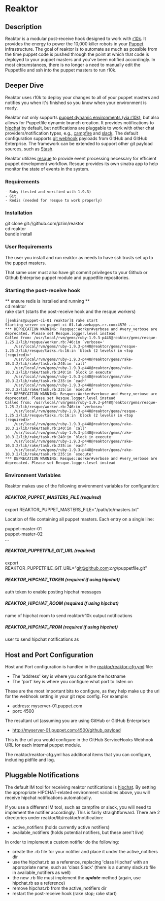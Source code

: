 # Reaktor

## Description

Reaktor is a modular post-receive hook designed to work with [r10k](https://github.com/adrienthebo/r10k). It provides the energy to power the 10,000 killer robots in your [Puppet](http://puppetlabs.com/) infrastructure. The goal of reaktor is to automate as much as possible from the time puppet code is pushed through the point at which that code is deployed to your puppet masters and you've been notified accordingly. In most circumstances, there is no longer a need to manually edit the Puppetfile and ssh into the puppet masters to run r10k. 

## Deeper Dive

Reaktor uses r10k to deploy your changes to all of your puppet masters and notifies you when it's finished so you know when your environment is ready.

Reaktor not only supports [puppet dynamic environments (via r10k)](http://puppetlabs.com/blog/git-workflow-and-puppet-environments), but also allows for Puppetfile dynamic branch creation. It provides notifications to [hipchat](http://hipchat.com) by default, but notifications are pluggable to work with other chat providers/notification types, e.g., [campfire](https://campfirenow.com/) and [slack](https://slack.com/). The default configuration supports [git webhook](https://developer.github.com/webhooks/) payloads from GitHub and GitHub Enterprise. The framework can be extended to support other git payload sources, such as [Stash](https://www.atlassian.com/software/stash).

Reaktor utilizes [resque](https://github.com/resque/resque) to provide event processing necessary for efficient puppet development workflow. Resque provides its own sinatra app to help monitor the state of events in the system.

### Requirements

	- Ruby (tested and verified with 1.9.3)
	- Git
	- Redis (needed for resque to work properly)
	
### Installation

git clone git://github.com/pzim/reaktor  
cd reaktor  
bundle install

### User Requirements

The user you install and run reaktor as needs to have ssh trusts set up to the puppet masters.  
  
That same user must also have git commit privileges to your Github or Github Enterprise puppet module and puppetfile repositories. 

### Starting the post-receive hook
** ensure redis is installed and running **  
cd reaktor  
rake start (starts the post-receive hook and the resque workers)  

```
[jenkins@puppet-ci-01 reaktor]$ rake start
Starting server on puppet-ci-01.lab.webapps.rr.com:4570 ...
*** DEPRECATION WARNING: Resque::Worker#verbose and #very_verbose are deprecated. Please set Resque.logger.level instead
Called from: /usr/local/rvm/gems/ruby-1.9.3-p448@reaktor/gems/resque-1.25.2/lib/resque/worker.rb:746:in `verbose='
	/usr/local/rvm/gems/ruby-1.9.3-p448@reaktor/gems/resque-1.25.2/lib/resque/tasks.rb:16:in `block (2 levels) in <top (required)>'
	/usr/local/rvm/gems/ruby-1.9.3-p448@reaktor/gems/rake-10.3.2/lib/rake/task.rb:240:in `call'
	/usr/local/rvm/gems/ruby-1.9.3-p448@reaktor/gems/rake-10.3.2/lib/rake/task.rb:240:in `block in execute'
	/usr/local/rvm/gems/ruby-1.9.3-p448@reaktor/gems/rake-10.3.2/lib/rake/task.rb:235:in `each'
	/usr/local/rvm/gems/ruby-1.9.3-p448@reaktor/gems/rake-10.3.2/lib/rake/task.rb:235:in `execute'
*** DEPRECATION WARNING: Resque::Worker#verbose and #very_verbose are deprecated. Please set Resque.logger.level instead
Called from: /usr/local/rvm/gems/ruby-1.9.3-p448@reaktor/gems/resque-1.25.2/lib/resque/worker.rb:746:in `verbose='
	/usr/local/rvm/gems/ruby-1.9.3-p448@reaktor/gems/resque-1.25.2/lib/resque/tasks.rb:16:in `block (2 levels) in <top (required)>'
	/usr/local/rvm/gems/ruby-1.9.3-p448@reaktor/gems/rake-10.3.2/lib/rake/task.rb:240:in `call'
	/usr/local/rvm/gems/ruby-1.9.3-p448@reaktor/gems/rake-10.3.2/lib/rake/task.rb:240:in `block in execute'
	/usr/local/rvm/gems/ruby-1.9.3-p448@reaktor/gems/rake-10.3.2/lib/rake/task.rb:235:in `each'
	/usr/local/rvm/gems/ruby-1.9.3-p448@reaktor/gems/rake-10.3.2/lib/rake/task.rb:235:in `execute'
*** DEPRECATION WARNING: Resque::Worker#verbose and #very_verbose are deprecated. Please set Resque.logger.level instead
```

### Environment Variables

Reaktor makes use of the following environment variables for configuration:  

##### REAKTOR_PUPPET_MASTERS_FILE (required) 

export REAKTOR_PUPPET_MASTERS_FILE="/path/to/masters.txt"  

Location of file containing all puppet masters. Each entry on a single line:  

puppet-master-01  
puppet-master-02  
...  

##### REAKTOR_PUPPETFILE_GIT_URL (required)

export REAKTOR_PUPPETFILE_GIT_URL="git@github.com:_org_/puppetfile.git"

##### REAKTOR_HIPCHAT_TOKEN (required if using hipchat)

auth token to enable posting hipchat messages

##### REAKTOR_HIPCHAT_ROOM (required if using hipchat)

name of hipchat room to send reaktor/r10k output notifications

##### REAKTOR_HIPCHAT_FROM (required if using hipchat)

user to send hipchat notifications as  

## Host and Port Configuration
Host and Port configuration is handled in the [reaktor/reaktor-cfg.yml](https://github.com/pzim/reaktor/blob/master/reaktor-cfg.yml) file: 
 
- The 'address' key is where you configure the hostname  
- The 'port' key is where you configure what port to listen on

These are the most important bits to configure, as they help make up the url for the webhook setting in your git repo config. For example: 
 
- address: myserver-01.puppet.com
- port: 4500

The resultant url (assuming you are using GitHub or GitHub Enterprise):  

- http://myserver-01.puppet.com:4500/github_payload

This is the url you would configure in the GitHub ServiceHooks Webhook URL for each internal puppet module.  

The reaktor/reaktor-cfg.yml has additional items that you can configure, including pidfile and log. 


## Pluggable Notifications  
The default IM tool for receiving reaktor notifications is [hipchat](http://hipchat.com). By setting the appropriate HIPCHAT-related environment variables above, you will receive hipchat notifications automatically.  

If you use a different IM tool, such as campfire or slack, you will need to implement the notifier accordingly. This is fairly straightforward. There are 2 directories under reaktor/lib/reaktor/notification: 
 
- active_notifiers (holds currently active notifiers) 
- available_notifiers (holds potential notifiers, but these aren't live)  

In order to implement a custom notifier do the following:  

- create the .rb file for your notifier and place it under the active_notifiers dir
- use the hipchat.rb as a reference, replacing 'class Hipchat' with an appropriate name, such as 'class Slack' (there is a dummy slack.rb file in available_notifiers as well)
- the new .rb file must implement the **_update_** method (again, use hipchat.rb as a reference)
- remove hipchat.rb from the active_notifiers dir
- restart the post-receive hook (rake stop; rake start)  




